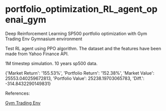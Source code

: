 # portfolio_optimization_RL_agent_openai_gym
Deep Reinforcement Learning SP500 portfolio optimization with Gym Trading Env Gymnasium environment 

Test RL agent using PPO algorithm. The dataset and the features have been made from Yahoo Finance API.

1M timestep simulation. 10 years sp500 data.

{'Market Return': '155.53%',
 'Portfolio Return': '152.38%',
 'Market Value': 25553.040259672813,
 'Portfolio Value': 25238.19703065783,
 'Diff.': -314.8432290149831}




References:

<a href="https://github.com/ClementPerroud/Gym-Trading-Env" target="_blank"> Gym Trading Env </a>
